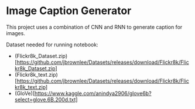 # Image Caption Generator
This project uses a combination of CNN and RNN to generate caption for images.

Dataset needed for running notebook:
* (Flickr8k_Dataset.zip)[https://github.com/jbrownlee/Datasets/releases/download/Flickr8k/Flickr8k_Dataset.zip]
* (Flickr8k_text.zip)[https://github.com/jbrownlee/Datasets/releases/download/Flickr8k/Flickr8k_text.zip]
* (GloVe)[https://www.kaggle.com/anindya2906/glove6b?select=glove.6B.200d.txt]
